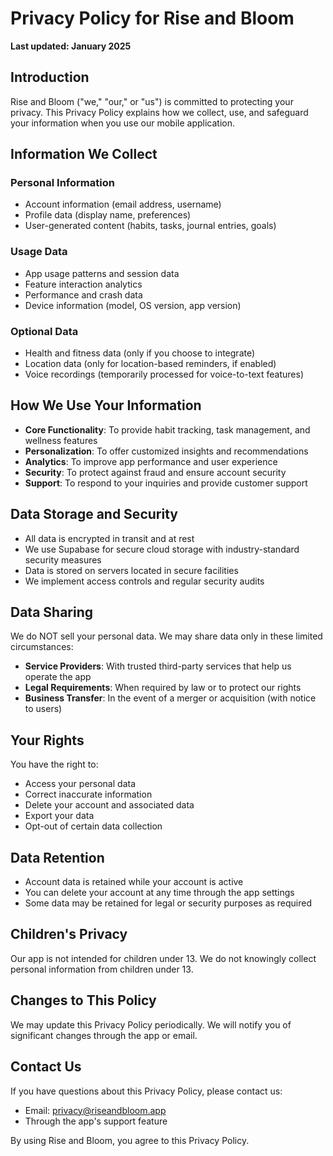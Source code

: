 # Privacy Policy for Rise and Bloom

**Last updated: January 2025**

## Introduction

Rise and Bloom ("we," "our," or "us") is committed to protecting your privacy. This Privacy Policy explains how we collect, use, and safeguard your information when you use our mobile application.

## Information We Collect

### Personal Information
- Account information (email address, username)
- Profile data (display name, preferences)
- User-generated content (habits, tasks, journal entries, goals)

### Usage Data
- App usage patterns and session data
- Feature interaction analytics
- Performance and crash data
- Device information (model, OS version, app version)

### Optional Data
- Health and fitness data (only if you choose to integrate)
- Location data (only for location-based reminders, if enabled)
- Voice recordings (temporarily processed for voice-to-text features)

## How We Use Your Information

- **Core Functionality**: To provide habit tracking, task management, and wellness features
- **Personalization**: To offer customized insights and recommendations
- **Analytics**: To improve app performance and user experience
- **Security**: To protect against fraud and ensure account security
- **Support**: To respond to your inquiries and provide customer support

## Data Storage and Security

- All data is encrypted in transit and at rest
- We use Supabase for secure cloud storage with industry-standard security measures
- Data is stored on servers located in secure facilities
- We implement access controls and regular security audits

## Data Sharing

We do NOT sell your personal data. We may share data only in these limited circumstances:
- **Service Providers**: With trusted third-party services that help us operate the app
- **Legal Requirements**: When required by law or to protect our rights
- **Business Transfer**: In the event of a merger or acquisition (with notice to users)

## Your Rights

You have the right to:
- Access your personal data
- Correct inaccurate information
- Delete your account and associated data
- Export your data
- Opt-out of certain data collection

## Data Retention

- Account data is retained while your account is active
- You can delete your account at any time through the app settings
- Some data may be retained for legal or security purposes as required

## Children's Privacy

Our app is not intended for children under 13. We do not knowingly collect personal information from children under 13.

## Changes to This Policy

We may update this Privacy Policy periodically. We will notify you of significant changes through the app or email.

## Contact Us

If you have questions about this Privacy Policy, please contact us:
- Email: privacy@riseandbloom.app
- Through the app's support feature

By using Rise and Bloom, you agree to this Privacy Policy.